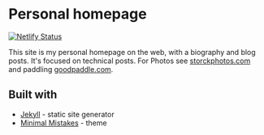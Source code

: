 # Personal homepage
[![Netlify Status](https://api.netlify.com/api/v1/badges/e4e889c8-c1a5-492c-ae3b-dc084b8f6f3e/deploy-status)](https://app.netlify.com/sites/hungry-banach-d7acbb/deploys)

This site is my personal homepage on the web, with a biography and blog posts. It's focused on technical posts. For Photos see [storckphotos.com](https://storckphotos.com) and paddling [goodpaddle.com](https://goodpaddle.com).

## Built with

- [Jekyll](https://jekyllrb.com) - static site generator
- [Minimal Mistakes](https://mmistakes.github.io/minimal-mistakes/) - theme
